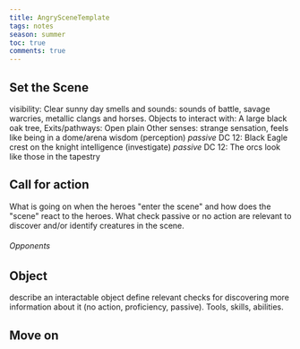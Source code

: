 ---title: AngrySceneTemplatetags: notesseason: summertoc: truecomments: true---
## Set the Scene 
visibility: Clear sunny day 
smells and sounds: sounds of battle, savage warcries, metallic clangs and horses.
Objects to interact with: A large black oak tree, 
Exits/pathways: Open plain
Other senses: strange sensation, feels like being in a dome/arena
wisdom (perception) *passive* DC 12: Black Eagle crest on the knight
intelligence (investigate) *passive* DC 12: The orcs look like those in the tapestry


## Call for action
What is going on when the heroes "enter the scene" and how does the "scene" react to the heroes.
What check passive or no action are relevant to discover and/or identify creatures in the scene.

###### Opponents


## Object 
describe an interactable object
define relevant checks for discovering more information about it (no action, proficiency, passive). Tools, skills, abilities.


## Move on
